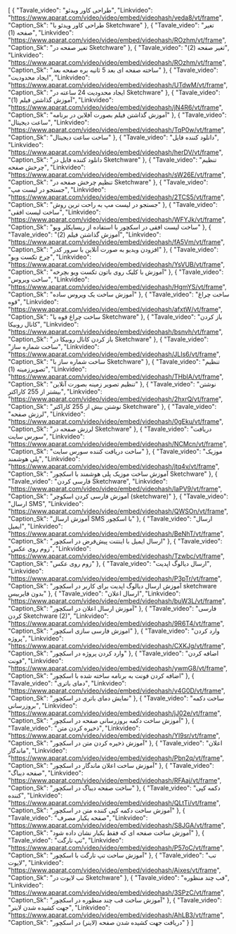 [
  {
    "Tavale_video": "طراحی کاور ویدئو",
    "Linkvideo": "https://www.aparat.com/video/video/embed/videohash/veda8/vt/frame",
    "Caption_Sk": "طراحی کاور ویدئو با Sketchware"
  },
  {
    "Tavale_video": "تغیر صفحه (1)",
    "Linkvideo": "https://www.aparat.com/video/video/embed/videohash/ROzhm/vt/frame",
    "Caption_Sk": "تغیر صفحه در Sketchware"
  },
  {
    "Tavale_video": "تغیر صفحه (2)",
    "Linkvideo": "https://www.aparat.com/video/video/embed/videohash/ROzhm/vt/frame",
    "Caption_Sk": "ساخته صفحه ای بعد 5 ثانیه بره صفحه بعد"
  },
  {
    "Tavale_video": "ایجاد محدودیت",
    "Linkvideo": "https://www.aparat.com/video/video/embed/videohash/UTdwM/vt/frame",
    "Caption_Sk": "ایجاد محدودیت 24 ساعته در Sketchware"
  },
  {
    "Tavale_video": "آموزش گذاشتن فیلم (1)",
    "Linkvideo": "https://www.aparat.com/video/video/embed/videohash/jN4R6/vt/frame",
    "Caption_Sk": "آموزش گذاشتن فیلم بصورت آفلاین در برنامه"
  },
  {
    "Tavale_video": "ساعت دیجیتال",
    "Linkvideo": "https://www.aparat.com/video/video/embed/videohash/TqP0w/vt/frame",
    "Caption_Sk": "ساخت ساعت دیجیتال"
  },
  {
    "Tavale_video": "دانلود کننده فایل",
    "Linkvideo": "https://www.aparat.com/video/video/embed/videohash/herDV/vt/frame",
    "Caption_Sk": "دانلود کننده فایل در Sketchware"
  },
  {
    "Tavale_video": "تنظیم چرخش صفحه",
    "Linkvideo": "https://www.aparat.com/video/video/embed/videohash/sW26E/vt/frame",
    "Caption_Sk": "تنظیم چرخش صفحه در Sketchware"
  },
  {
    "Tavale_video": "جستجو در لیست مپ",
    "Linkvideo": "https://www.aparat.com/video/video/embed/videohash/2TCS5/vt/frame",
    "Caption_Sk": "جستجو در لیست مپ به راحت ترین روش"
  },
  {
    "Tavale_video": "ساخت لیست افقی",
    "Linkvideo": "https://www.aparat.com/video/video/embed/videohash/WFYJk/vt/frame",
    "Caption_Sk": "ساخت لیست افقی در اسکچور با استفاده از ریسایکلر ویو"
  },
  {
    "Tavale_video": "آموزش گذاشتن فیلم (2)",
    "Linkvideo": "https://www.aparat.com/video/video/embed/videohash/fA5Vm/vt/frame",
    "Caption_Sk": "افزودن ویدیو به صورت آنلاین با سرور کدر"
  },
  {
    "Tavale_video": "چرخ تکست ویو",
    "Linkvideo": "https://www.aparat.com/video/video/embed/videohash/YsVUB/vt/frame",
    "Caption_Sk": "آموزش با کلیک روی باتون تکست ویو بچرخه"
  },
  {
    "Tavale_video": "ساخت ویروس",
    "Linkvideo": "https://www.aparat.com/video/video/embed/videohash/HgmYS/vt/frame",
    "Caption_Sk": "آموزش ساخت یک ویروس ساده"
  },
  {
    "Tavale_video": "ساخت چراغ قوه",
    "Linkvideo": "https://www.aparat.com/video/video/embed/videohash/afxtW/vt/frame",
    "Caption_Sk": "ساخت چراغ قوه با Sketchware"
  },
  {
    "Tavale_video": "باز کردن کانال روبیکا",
    "Linkvideo": "https://www.aparat.com/video/video/embed/videohash/bsnvh/vt/frame",
    "Caption_Sk": "باز کردن کانال روبیکا در Sketchware"
  },
  {
    "Tavale_video": "ساخت شماره ساز",
    "Linkvideo": "https://www.aparat.com/video/video/embed/videohash/JLIs6/vt/frame",
    "Caption_Sk": "ساخت شماره ساز با Sketchware"
  },
  {
    "Tavale_video": "تنظیم تصویرزمینه (1)",
    "Linkvideo": "https://www.aparat.com/video/video/embed/videohash/THbIA/vt/frame",
    "Caption_Sk": "تنظیم تصویر زمینه بصورت آنلاین"
  },
  {
    "Tavale_video": "نوشتن بیشتر از 255 کاراکتر",
    "Linkvideo": "https://www.aparat.com/video/video/embed/videohash/2hxrQ/vt/frame",
    "Caption_Sk": "نوشتن بیش از 255 کاراکتر Sketchware"
  },
  {
    "Tavale_video": "لرزش صفحه",
    "Linkvideo": "https://www.aparat.com/video/video/embed/videohash/0gEku/vt/frame",
    "Caption_Sk": "لرزش صفحه در Sketchware"
  },
  {
    "Tavale_video": "دریافت سورس سایت",
    "Linkvideo": "https://www.aparat.com/video/video/embed/videohash/NCMcn/vt/frame",
    "Caption_Sk": "ساخت دریافت کننده سورس سایت"
  },
  {
    "Tavale_video": "موزیک پلی هوشمند",
    "Linkvideo": "https://www.aparat.com/video/video/embed/videohash/jtq4v/vt/frame",
    "Caption_Sk": "آموزش ساخت موزیک پلی هوشمند با اسکچور Sketchware"
  },
  {
    "Tavale_video": "فارسی کردن Sketchware",
    "Linkvideo": "https://www.aparat.com/video/video/embed/videohash/laPV9/vt/frame",
    "Caption_Sk": "آموزش فارسی کردن اسکوچر (sketchware)"
  },
  {
    "Tavale_video": "ارسال SMS",
    "Linkvideo": "https://www.aparat.com/video/video/embed/videohash/QWSOn/vt/frame",
    "Caption_Sk": "آموزش ارسال SMS با اسکچور"
  },
  {
    "Tavale_video": "ارسال ایمیل",
    "Linkvideo": "https://www.aparat.com/video/video/embed/videohash/BeNhT/vt/frame",
    "Caption_Sk": "ارسال ایمیل با اینتنت پیش‌فرض در اسکچور"
  },
  {
    "Tavale_video": "زوم روی عکس",
    "Linkvideo": "https://www.aparat.com/video/video/embed/videohash/Tzwbc/vt/frame",
    "Caption_Sk": "زوم روی عکس"
  },
  {
    "Tavale_video": "ارسال دیالوگ اپدیت",
    "Linkvideo": "https://www.aparat.com/video/video/embed/videohash/P3pTr/vt/frame",
    "Caption_Sk": "آموزش ارسال دیالوگ اپدیت برای کاربر در اسکچور sketchware بدون فایربیس"
  },
  {
    "Tavale_video": "ارسال اعلان",
    "Linkvideo": "https://www.aparat.com/video/video/embed/videohash/buW3L/vt/frame",
    "Caption_Sk": "آموزش ارسال اعلان در اسکچور"
  },
  {
    "Tavale_video": "فارسی کردن Sketchware (2)",
    "Linkvideo": "https://www.aparat.com/video/video/embed/videohash/9R6T4/vt/frame",
    "Caption_Sk": "اموزش فارسی سازی اسکچور"
  },
  {
    "Tavale_video": "وارد کردن پروژه",
    "Linkvideo": "https://www.aparat.com/video/video/embed/videohash/CXKJg/vt/frame",
    "Caption_Sk": "وارد کردن پروژه در اسکچور"
  },
  {
    "Tavale_video": "اضافه کردن فونت",
    "Linkvideo": "https://www.aparat.com/video/video/embed/videohash/ywmG8/vt/frame",
    "Caption_Sk": "اضافه کردن فونت به برنامه ساخته شده با اسکچور"
  },
  {
    "Tavale_video": "دمای باتری",
    "Linkvideo": "https://www.aparat.com/video/video/embed/videohash/v4G0D/vt/frame",
    "Caption_Sk": "نمایش دمای باتری در اسکچور"
  },
  {
    "Tavale_video": "ساخت دکمه بروزرسانی",
    "Linkvideo": "https://www.aparat.com/video/video/embed/videohash/jJ02e/vt/frame",
    "Caption_Sk": "آموزش ساخت دکمه بروزرسانی صفحه در اسکچور"
  },
  {
    "Tavale_video": "ذخیره کردن متن",
    "Linkvideo": "https://www.aparat.com/video/video/embed/videohash/YI9sr/vt/frame",
    "Caption_Sk": "آموزش ذخیره کردن متن در اسکچور"
  },
  {
    "Tavale_video": "اعلان ماندگار",
    "Linkvideo": "https://www.aparat.com/video/video/embed/videohash/Pbn2q/vt/frame",
    "Caption_Sk": "آموزش ساخت اعلان ماندگار در اسکچور"
  },
  {
    "Tavale_video": "صفحه دیباگ",
    "Linkvideo": "https://www.aparat.com/video/video/embed/videohash/RFAaj/vt/frame",
    "Caption_Sk": "ساخت صفحه دیباگ در اسکچور"
  },
  {
    "Tavale_video": "دکمه کپی کننده",
    "Linkvideo": "https://www.aparat.com/video/video/embed/videohash/QLtTi/vt/frame",
    "Caption_Sk": "آموزش ساخت دکمه کپی کننده متن در اسکچور"
  },
  {
    "Tavale_video": "صفحه یکبار مصرف",
    "Linkvideo": "https://www.aparat.com/video/video/embed/videohash/S8JGA/vt/frame",
    "Caption_Sk": "آموزش ساخت صفحه ای که فقط یکبار نشان داده شود"
  },
  {
    "Tavale_video": "تپ تارگت",
    "Linkvideo": "https://www.aparat.com/video/video/embed/videohash/P57oC/vt/frame",
    "Caption_Sk": "آموزش ساخت تپ تارگت با اسکچور"
  },
  {
    "Tavale_video": "تب لایوت",
    "Linkvideo": "https://www.aparat.com/video/video/embed/videohash/Aixes/vt/frame",
    "Caption_Sk": "تب لایوت در Sketchware"
  },
  {
    "Tavale_video": "فب چند منظوره",
    "Linkvideo": "https://www.aparat.com/video/video/embed/videohash/3SPzC/vt/frame",
    "Caption_Sk": "آموزش ساخت فب چند منظوره در اسکچور"
  },
  {
    "Tavale_video": "جهت کشیده شدن‌ لاینر",
    "Linkvideo": "https://www.aparat.com/video/video/embed/videohash/AhLB3/vt/frame",
    "Caption_Sk": "دریافت جهت کشیده شدن صفحه (لاینر) در اسکچور"
  }
]
